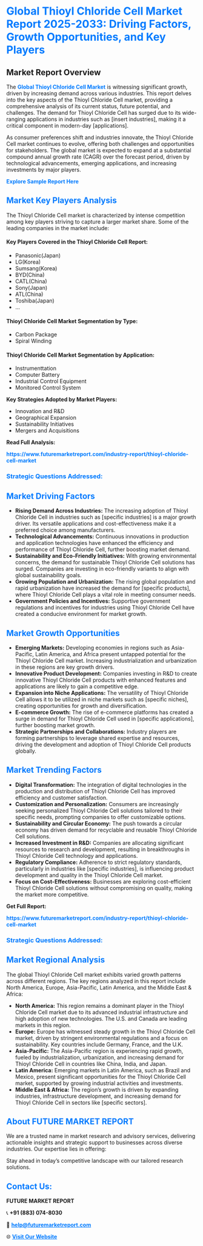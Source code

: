 <h1 style="color: #007BFF;">Global Thioyl Chloride Cell Market Report 2025-2033: Driving Factors, Growth Opportunities, and Key Players</h1>

<section id="overview">
<h2>Market Report Overview</h2>
<p>The <a href="https://www.futuremarketreport.com/industry-report/thioyl-chloride-cell-market" style="color: #007BFF; text-decoration: none;"><strong>Global Thioyl Chloride Cell Market</strong></a> is witnessing significant growth, driven by increasing demand across various industries. This report delves into the key aspects of the Thioyl Chloride Cell market, providing a comprehensive analysis of its current status, future potential, and challenges. The demand for Thioyl Chloride Cell has surged due to its wide-ranging applications in industries such as [insert industries], making it a critical component in modern-day [applications].</p>
<p>As consumer preferences shift and industries innovate, the Thioyl Chloride Cell market continues to evolve, offering both challenges and opportunities for stakeholders. The global market is expected to expand at a substantial compound annual growth rate (CAGR) over the forecast period, driven by technological advancements, emerging applications, and increasing investments by major players.</p>
</section>

<section id="overview">
<p><a href="https://www.futuremarketreport.com/request-sample/reportId=105415" style="color: #007BFF; text-decoration: none;"><strong>Explore Sample Report Here</strong></a></p>
</section>

<section id="key-players">
<h2 style="color: #007BFF;">Market Key Players Analysis</h2>
<p>The Thioyl Chloride Cell market is characterized by intense competition among key players striving to capture a larger market share. Some of the leading companies in the market include:</p>
<h4>Key Players Covered in the Thioyl Chloride Cell Report:</h4>
<ul><li>Panasonic(Japan)</li><li>LG(Korea)</li><li>Sumsang(Korea)</li><li>BYD(China)</li><li>CATL(China)</li><li>Sony(Japan)</li><li>ATL(China)</li><li>Toshiba(Japan)</li><li>...</li></ul>
<h4>Thioyl Chloride Cell Market Segmentation by Type:</h4>
<ul><li>Carbon Package</li><li>Spiral Winding</li></ul>

<h4>Thioyl Chloride Cell Market Segmentation by Application:</h4>
<ul><li>Instrumenttation</li><li>Computer Battery</li><li>Industrial Control Equipment</li><li>Monitored Control System</li></ul>
<p><strong>Key Strategies Adopted by Market Players:</strong></p>
<ul>
<li>Innovation and R&D</li>
<li>Geographical Expansion</li>
<li>Sustainability Initiatives</li>
<li>Mergers and Acquisitions</li>
</ul>
</section>

<section>
<p><strong>Read Full Analysis: </strong></p><a href="https://www.futuremarketreport.com/industry-report/thioyl-chloride-cell-market" style="color: #007BFF; text-decoration: none;"><strong>https://www.futuremarketreport.com/industry-report/thioyl-chloride-cell-market</strong></a>
<h3 style="color: #007BFF;">Strategic Questions Addressed:</h3>
</section>

<section id="driving-factors">
<h2 style="color: #007BFF;">Market Driving Factors</h2>
<ul>
<li><strong>Rising Demand Across Industries:</strong> The increasing adoption of Thioyl Chloride Cell in industries such as [specific industries] is a major growth driver. Its versatile applications and cost-effectiveness make it a preferred choice among manufacturers.</li>
<li><strong>Technological Advancements:</strong> Continuous innovations in production and application technologies have enhanced the efficiency and performance of Thioyl Chloride Cell, further boosting market demand.</li>
<li><strong>Sustainability and Eco-Friendly Initiatives:</strong> With growing environmental concerns, the demand for sustainable Thioyl Chloride Cell solutions has surged. Companies are investing in eco-friendly variants to align with global sustainability goals.</li>
<li><strong>Growing Population and Urbanization:</strong> The rising global population and rapid urbanization have increased the demand for [specific products], where Thioyl Chloride Cell plays a vital role in meeting consumer needs.</li>
<li><strong>Government Policies and Incentives:</strong> Supportive government regulations and incentives for industries using Thioyl Chloride Cell have created a conducive environment for market growth.</li>
</ul>
</section>

<section id="growth-opportunities">
<h2 style="color: #007BFF;">Market Growth Opportunities</h2>
<ul>
<li><strong>Emerging Markets:</strong> Developing economies in regions such as Asia-Pacific, Latin America, and Africa present untapped potential for the Thioyl Chloride Cell market. Increasing industrialization and urbanization in these regions are key growth drivers.</li>
<li><strong>Innovative Product Development:</strong> Companies investing in R&D to create innovative Thioyl Chloride Cell products with enhanced features and applications are likely to gain a competitive edge.</li>
<li><strong>Expansion into Niche Applications:</strong> The versatility of Thioyl Chloride Cell allows it to be utilized in niche markets such as [specific niches], creating opportunities for growth and diversification.</li>
<li><strong>E-commerce Growth:</strong> The rise of e-commerce platforms has created a surge in demand for Thioyl Chloride Cell used in [specific applications], further boosting market growth.</li>
<li><strong>Strategic Partnerships and Collaborations:</strong> Industry players are forming partnerships to leverage shared expertise and resources, driving the development and adoption of Thioyl Chloride Cell products globally.</li>
</ul>
</section>

<section id="trending-factors">
<h2 style="color: #007BFF;">Market Trending Factors</h2>
<ul>
<li><strong>Digital Transformation:</strong> The integration of digital technologies in the production and distribution of Thioyl Chloride Cell has improved efficiency and customer satisfaction.</li>
<li><strong>Customization and Personalization:</strong> Consumers are increasingly seeking personalized Thioyl Chloride Cell solutions tailored to their specific needs, prompting companies to offer customizable options.</li>
<li><strong>Sustainability and Circular Economy:</strong> The push towards a circular economy has driven demand for recyclable and reusable Thioyl Chloride Cell solutions.</li>
<li><strong>Increased Investment in R&D:</strong> Companies are allocating significant resources to research and development, resulting in breakthroughs in Thioyl Chloride Cell technology and applications.</li>
<li><strong>Regulatory Compliance:</strong> Adherence to strict regulatory standards, particularly in industries like [specific industries], is influencing product development and quality in the Thioyl Chloride Cell market.</li>
<li><strong>Focus on Cost-Effectiveness:</strong> Businesses are exploring cost-efficient Thioyl Chloride Cell solutions without compromising on quality, making the market more competitive.</li>
</ul>
</section>

<section>
<p><strong>Get Full Report: </strong></p><a href="https://www.futuremarketreport.com/industry-report/thioyl-chloride-cell-market" style="color: #007BFF; text-decoration: none;"><strong>https://www.futuremarketreport.com/industry-report/thioyl-chloride-cell-market</strong></a>
<h3 style="color: #007BFF;">Strategic Questions Addressed:</h3>
</section>


<section id="regional-analysis">
<h2 style="color: #007BFF;">Market Regional Analysis</h2>
<p>The global Thioyl Chloride Cell market exhibits varied growth patterns across different regions. The key regions analyzed in this report include North America, Europe, Asia-Pacific, Latin America, and the Middle East & Africa:</p>
<ul>
<li><strong>North America:</strong> This region remains a dominant player in the Thioyl Chloride Cell market due to its advanced industrial infrastructure and high adoption of new technologies. The U.S. and Canada are leading markets in this region.</li>
<li><strong>Europe:</strong> Europe has witnessed steady growth in the Thioyl Chloride Cell market, driven by stringent environmental regulations and a focus on sustainability. Key countries include Germany, France, and the U.K.</li>
<li><strong>Asia-Pacific:</strong> The Asia-Pacific region is experiencing rapid growth, fueled by industrialization, urbanization, and increasing demand for Thioyl Chloride Cell in countries like China, India, and Japan.</li>
<li><strong>Latin America:</strong> Emerging markets in Latin America, such as Brazil and Mexico, present significant opportunities for the Thioyl Chloride Cell market, supported by growing industrial activities and investments.</li>
<li><strong>Middle East & Africa:</strong> The region’s growth is driven by expanding industries, infrastructure development, and increasing demand for Thioyl Chloride Cell in sectors like [specific sectors].</li>
</ul>
</section>

<footer>
<h2 style="color: #007BFF;">About FUTURE MARKET REPORT</h2>
<p>We are a trusted name in market research and advisory services, delivering actionable insights and strategic support to businesses across diverse industries. Our expertise lies in offering:</p>

<p>Stay ahead in today’s competitive landscape with our tailored research solutions.</p>

<h2 style="color: #007BFF;">Contact Us:</h2>
<p><strong>FUTURE MARKET REPORT</strong></p>
<p>📞 <strong>+91 (883) 074-8030</strong></p>
<p>📧 <strong><a href="mailto:help@futuremarketreport.com" style="color: #007BFF;">help@futuremarketreport.com</a></strong></p>
<p>🌐 <strong><a href="https://www.futuremarketreport.com/" style="color: #007BFF;">Visit Our Website</a></strong></p>
</footer>